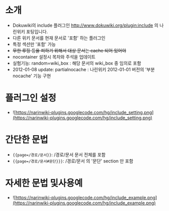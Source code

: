 # 소개 #

  * Dokuwiki의 include 플러그인 http://www.dokuwiki.org/plugin:include 의 나린위키 포팅입니다.
  * 다른 위키 문서를 현재 문서로 '포함' 하는 플러그인
  * 특정 섹션만 '포함' 가능
  * ~~무한 루핑 등을 피하기 위해서 대상 문서는 cache 되어 있어야~~
  * nocontainer 설정시 목차와 주석을 업데이트
  * 실험기능: random=wiki\_box : 해당 문서의 wiki\_box 중 임의로 포함
  * 2012-01-08 update: partialnocache : 나린위키 2012-01-01 버전의 '부분 nocache' 기능 구현

# 플러그인 설정 #
  * ![https://narinwiki-plugins.googlecode.com/hg/include_setting.png](https://narinwiki-plugins.googlecode.com/hg/include_setting.png)

# 간단한 문법 #
  * `{{page=/경로/문서}}`: /경로/문서 문서 전체를 포함
  * `{{page=/경로/문서#문단}}}`: /경로/문서 의 '문단' section 만 포함

# 자세한 문법 및사용예 #
  * ![https://narinwiki-plugins.googlecode.com/hg/include_example.png](https://narinwiki-plugins.googlecode.com/hg/include_example.png)
